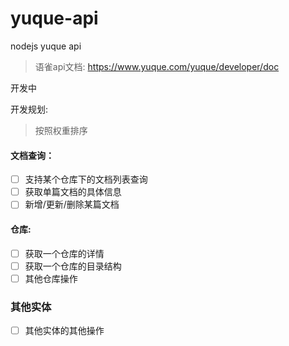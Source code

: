 # yuque-api

nodejs yuque api

> 语雀api文档: https://www.yuque.com/yuque/developer/doc

开发中


开发规划:

> 按照权重排序

#### 文档查询：

- [ ] 支持某个仓库下的文档列表查询
- [ ] 获取单篇文档的具体信息
- [ ] 新增/更新/删除某篇文档

#### 仓库:

- [ ] 获取一个仓库的详情
- [ ] 获取一个仓库的目录结构
- [ ] 其他仓库操作

### 其他实体
- [ ] 其他实体的其他操作


